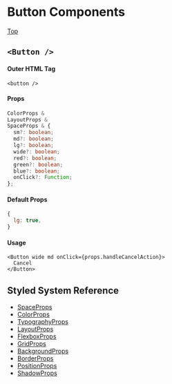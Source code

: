 # Button Components

[Top](https://www.github.com/urbit/indigo-react)

## `<Button />`

#### Outer HTML Tag

`<button />`

#### Props
```ts
ColorProps &
LayoutProps &
SpaceProps & {
  sm?: boolean;
  md?: boolean;
  lg?: boolean;
  wide?: boolean;
  red?: boolean;
  green?: boolean;
  blue?: boolean;
  onClick?: Function;
};
```

#### Default Props
```js
{
  lg: true,
}
```

#### Usage
```tsx
<Button wide md onClick={props.handleCancelAction}>
  Cancel
</Button>
```

## Styled System Reference
- [SpaceProps](https://styled-system.com/table#space)
- [ColorProps](https://styled-system.com/table#color)
- [TypographyProps](https://styled-system.com/table#typography)
- [LayoutProps](https://styled-system.com/table#layout)
- [FlexboxProps](https://styled-system.com/table#flexbox)
- [GridProps](https://styled-system.com/table#grid-layout)
- [BackgroundProps](https://styled-system.com/table#background)
- [BorderProps](https://styled-system.com/table#border)
- [PositionProps](https://styled-system.com/table#position)
- [ShadowProps](https://styled-system.com/table#shadow)
